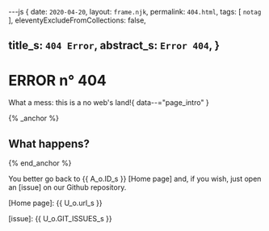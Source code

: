 ---js
{
  date: `2020-04-20`,
  layout:    `frame.njk`,
  permalink: `404.html`,
  tags:      [ `notag` ],
  eleventyExcludeFromCollections: false,

  title_s:    `404 Error`,
  abstract_s: `Error 404`,
}
---
[comment]: # (======== Post ========)
# ERROR n° 404

What a mess: this is a no web's land!{ data--="page_intro" }

{% _anchor %}
## What happens?
{% end_anchor %}

<slot-slice>

You better go back to {{ A_o.ID_s }} [Home page] and, if you wish, just open an [issue] on our Github repository.
</slot-slice>

[comment]: # (======== Links ========)

[Home page]: {{ U_o.url_s }}

[issue]: {{ U_o.GIT_ISSUES_s }}